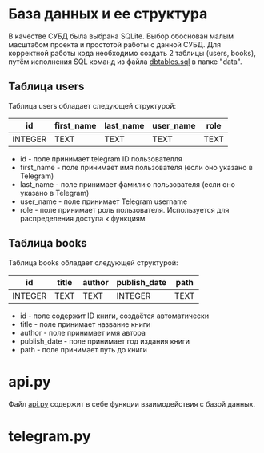 # База данных и ее структура

В качестве СУБД была выбрана SQLite. Выбор обоснован малым масштабом проекта и простотой работы с данной СУБД. Для корректной работы кода необходимо создать 2 таблицы (users, books), путём исполнения SQL команд из файла [dbtables.sql](src\data\dbtables.sql) в папке "data". 

## Таблица users

Таблица users обладает следующей структурой:

|id     |first_name|last_name|user_name|role|
|-------|----------|---------|---------|----|
|INTEGER|TEXT      |TEXT     |TEXT     |TEXT|

- id - поле принимает telegram ID пользователля 
- first_name - поле принимает имя пользователя (если оно указано в Telegram)
- last_name - поле принимает фамилию пользователя (если оно указано в Telegram)
- user_name - поле принимает Telegram username
- role - поле принимает роль пользователя. Используется для распределения доступа к функциям

## Таблица books

Таблица books обладает следующей структурой:

|id     |title|author|publish_date|path|
|-------|-----|------|------------|----|
|INTEGER|TEXT |TEXT  |INTEGER     |TEXT|

- id - поле содержит ID книги, создаётся автоматически
- title - поле принимает название книги
- author - поле принимает имя автора
- publish_date - поле принимает год издания книги
- path - поле принимает путь до книги


# api.py

Файл [api.py](src\api.py) содержит в себе функции взаимодействия c базой данных. 


# telegram.py